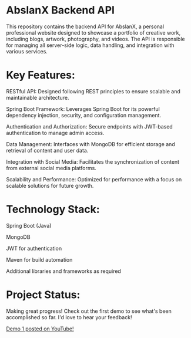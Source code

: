 # AbslanX Backend API

This repository contains the backend API for AbslanX, a personal professional website designed to showcase a portfolio of creative work, including blogs, artwork, photography, and videos. The API is responsible for managing all server-side logic, data handling, and integration with various services.

# Key Features:

RESTful API: Designed following REST principles to ensure scalable and maintainable architecture.  

Spring Boot Framework: Leverages Spring Boot for its powerful dependency injection, security, and configuration management. 

Authentication and Authorization: Secure endpoints with JWT-based authentication to manage admin access.  

Data Management: Interfaces with MongoDB for efficient storage and retrieval of content and user data.  

Integration with Social Media: Facilitates the synchronization of content from external social media platforms.  

Scalability and Performance: Optimized for performance with a focus on scalable solutions for future growth.  

# Technology Stack:

Spring Boot (Java)  

MongoDB  

JWT for authentication  

Maven for build automation  

Additional libraries and frameworks as required  

# Project Status:

Making great progress! Check out the first demo to see what's been accomplished so far. I'd love to hear your feedback!

[Demo 1 posted on YouTube!](https://www.youtube.com/watch?v=55B1g0JV7DA)


